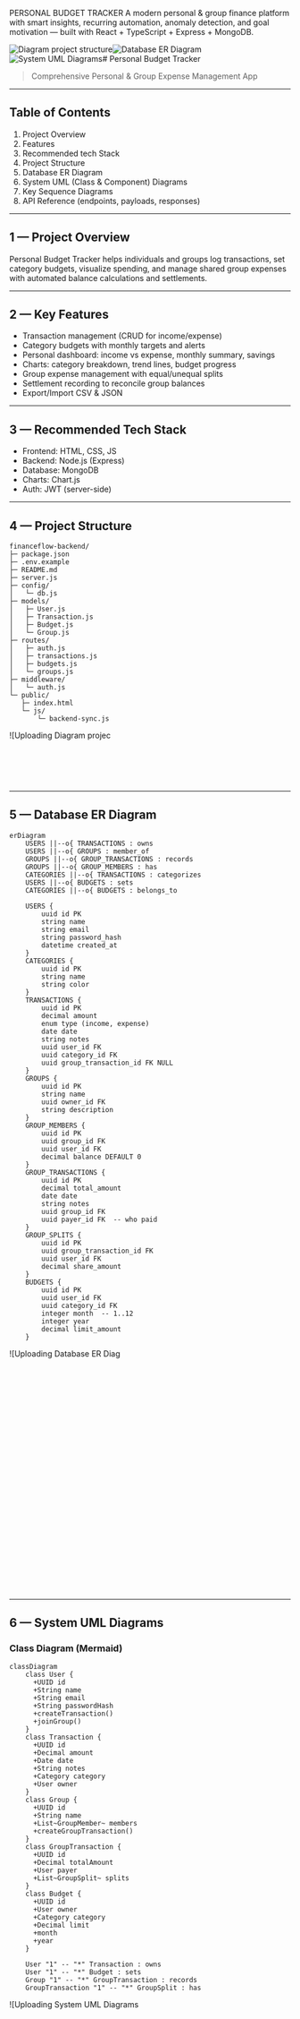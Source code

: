PERSONAL BUDGET TRACKER 
A modern personal & group finance platform with smart insights, recurring automation, anomaly detection, and goal motivation — built with React + TypeScript + Express + MongoDB.




![Diagram project structure ](https://github.com/user-attachments/assets/ad939e9f-5e90-4860-912a-585247e9e670)![Database ER Diagram](https://github.com/user-attachments/assets/d3575875-80ff-4823-860d-ff418d522027)![System UML Diagrams](https://github.com/user-attachments/assets/75ad6c88-1020-47c5-90d3-3411901e7f14)# Personal Budget Tracker

> Comprehensive Personal & Group Expense Management App

---

## Table of Contents

1. Project Overview
2. Features
3. Recommended tech Stack
4. Project Structure
5. Database ER Diagram 
6. System UML (Class & Component) Diagrams 
7. Key Sequence Diagrams 
8. API Reference (endpoints, payloads, responses)

---

## 1 — Project Overview

Personal Budget Tracker helps individuals and groups log transactions, set category budgets, visualize spending, and manage shared group expenses with automated balance calculations and settlements.

---

## 2 — Key Features

- Transaction management (CRUD for income/expense)
- Category budgets with monthly targets and alerts
- Personal dashboard: income vs expense, monthly summary, savings
- Charts: category breakdown, trend lines, budget progress
- Group expense management with equal/unequal splits
- Settlement recording to reconcile group balances
- Export/Import CSV & JSON

---

## 3 — Recommended Tech Stack

- Frontend: HTML, CSS, JS 
- Backend: Node.js (Express)&#x20;
- Database: MongoDB
- Charts: Chart.js
- Auth: JWT (server-side)&#x20;

---

## 4 — Project Structure

```
financeflow-backend/
├─ package.json
├─ .env.example
├─ README.md
├─ server.js
├─ config/
│   └─ db.js
├─ models/
│   ├─ User.js
│   ├─ Transaction.js
│   ├─ Budget.js
│   └─ Group.js
├─ routes/
│   ├─ auth.js
│   ├─ transactions.js
│   ├─ budgets.js
│   └─ groups.js
├─ middleware/
│   └─ auth.js
└─ public/
   ├─ index.html        
   └─ js/
       └─ backend-sync.js  

```
![Uploading Diagram projec<svg id="export-svg" width="100%" xmlns="http://www.w3.org/2000/svg" class="flowchart" style="max-width: 2264.773193359375px;" viewBox="0.0000152587890625 0 2264.773193359375 346.0000305175781" role="graphics-document document" aria-roledescription="flowchart-v2"><style xmlns="http://www.w3.org/1999/xhtml">/* Google Inc.


---

## 5 — Database ER Diagram

```mermaid
erDiagram
    USERS ||--o{ TRANSACTIONS : owns
    USERS ||--o{ GROUPS : member_of
    GROUPS ||--o{ GROUP_TRANSACTIONS : records
    GROUPS ||--o{ GROUP_MEMBERS : has
    CATEGORIES ||--o{ TRANSACTIONS : categorizes
    USERS ||--o{ BUDGETS : sets
    CATEGORIES ||--o{ BUDGETS : belongs_to

    USERS {
        uuid id PK
        string name
        string email
        string password_hash
        datetime created_at
    }
    CATEGORIES {
        uuid id PK
        string name
        string color
    }
    TRANSACTIONS {
        uuid id PK
        decimal amount
        enum type (income, expense)
        date date
        string notes
        uuid user_id FK
        uuid category_id FK
        uuid group_transaction_id FK NULL
    }
    GROUPS {
        uuid id PK
        string name
        uuid owner_id FK
        string description
    }
    GROUP_MEMBERS {
        uuid id PK
        uuid group_id FK
        uuid user_id FK
        decimal balance DEFAULT 0
    }
    GROUP_TRANSACTIONS {
        uuid id PK
        decimal total_amount
        date date
        string notes
        uuid group_id FK
        uuid payer_id FK  -- who paid
    }
    GROUP_SPLITS {
        uuid id PK
        uuid group_transaction_id FK
        uuid user_id FK
        decimal share_amount
    }
    BUDGETS {
        uuid id PK
        uuid user_id FK
        uuid category_id FK
        integer month  -- 1..12
        integer year
        decimal limit_amount
    }
```

![Uploading Database ER Diag<svg id="export-svg" width="100%" xmlns="http://www.w3.org/2000/svg" class="erDiagram" style="max-width: 1323.875px;" viewBox="0 0 1323.875 1092.5" role="graphics-document document" aria-roledescription="er"><style xmlns="http://www.w3.org/1999/xhtml">/* Google Inc.



---

## 6 — System UML Diagrams

### Class Diagram (Mermaid)

```mermaid
classDiagram
    class User {
      +UUID id
      +String name
      +String email
      +String passwordHash
      +createTransaction()
      +joinGroup()
    }
    class Transaction {
      +UUID id
      +Decimal amount
      +Date date
      +String notes
      +Category category
      +User owner
    }
    class Group {
      +UUID id
      +String name
      +List~GroupMember~ members
      +createGroupTransaction()
    }
    class GroupTransaction {
      +UUID id
      +Decimal totalAmount
      +User payer
      +List~GroupSplit~ splits
    }
    class Budget {
      +UUID id
      +User owner
      +Category category
      +Decimal limit
      +month
      +year
    }

    User "1" -- "*" Transaction : owns
    User "1" -- "*" Budget : sets
    Group "1" -- "*" GroupTransaction : records
    GroupTransaction "1" -- "*" GroupSplit : has
```

![Uploading System UML Diagrams<svg id="export-svg" width="100%" xmlns="http://www.w3.org/2000/svg" class="classDiagram" style="max-width: 763.30078125px;" viewBox="0 0 763.30078125 677" role="graphics-document document" aria-roledescription="class"><style xmlns="http://www.w3.org/1999/xhtml">/* Google Inc.


---

## 7 — Key Sequence Diagrams

### 7.1 Add Transaction (Personal)

```mermaid
sequenceDiagram
    participant User
    participant Frontend
    participant Backend
    participant DB

    User->>Frontend: Click Add Transaction (amount, category, date)
    Frontend->>Backend: POST /api/transactions {amount, categoryId, date, notes}
    Backend->>DB: INSERT transaction
    DB-->>Backend: 201 Created + transaction
    Backend-->>Frontend: 201 Created + transaction
    Frontend-->>User: show success + update chart
```

### 7.2 Create Group Expense & Split (Unequal)

```mermaid
sequenceDiagram
    participant Payer
    participant Frontend
    participant Backend
    participant DB
    participant Members

    Payer->>Frontend: Create group tx (total, splits[])
    Frontend->>Backend: POST /api/groups/{id}/transactions {total, payerId, splits}
    Backend->>DB: INSERT group_transaction
    Backend->>DB: INSERT group_splits
    DB-->>Backend: 201 Created
    Backend-->>Frontend: 201 Created + updated group balances
    Frontend-->>Members: notify updates (optional)
```

### 7.3 Record Settlement

```mermaid
sequenceDiagram
    participant User
    participant Frontend
    participant Backend
    participant DB

    User->>Frontend: Record settlement (payer -> payee, amount)
    Frontend->>Backend: POST /api/groups/{id}/settlements {fromUser, toUser, amount}
    Backend->>DB: UPDATE balances / INSERT settlement record
    DB-->>Backend: 200 OK
    Backend-->>Frontend: 200 OK + new balances
```

<img width="1108" height="862" alt="Key Sequence Diagram " src="https://github.com/user-attachments/assets/80dd51d2-29eb-4369-b20b-7d8935b74e3d" />



---

## 8 — API Reference

> Base URL: `https://api.yourdomain.com` or `http://localhost:4000` (dev)

### Transactions

- `GET /api/transactions?from=YYYY-MM-DD&to=YYYY-MM-DD&category=catId&type=expense|income`

  - Response: `200 { transactions: [...] }`

- `POST /api/transactions` (protected)

  - Body:
    ```json
    {
      "amount": 1200.50,
      "type": "expense",
      "categoryId": "<uuid>",
      "date": "2025-09-14",
      "notes": "Lunch",
      "groupTransactionId": null
    }
    ```
  - Response: \`201 { transaction }

- `PUT /api/transactions/:id` (protected)

  - Body: fields to update
  - Response: `200 { transaction }`

- `DELETE /api/transactions/:id` (protected)

  - Response: `204 No Content`

### Categories

- `GET /api/categories`
- `POST /api/categories` (admin/user-defined)
- `PUT /api/categories/:id`
- `DELETE /api/categories/:id`

### Budgets

- `GET /api/budgets?month=9&year=2025` -> `200 { budgets: [...] }`
- `POST /api/budgets` -> create / update user category budget
  - Body: `{ userId?, categoryId, month, year, limitAmount }`
  - Response: `201 { budget }`

### Groups & Group Transactions

- `POST /api/groups` -> create a group

  - Body: `{ name, ownerId, members: [userId1, userId2, ...] }`
  - Response: \`201 { group }

- `GET /api/groups/:id/balances` -> get computed balances per member

- `POST /api/groups/:id/transactions` -> add a group-level transaction

  - Body example (unequal split):
    ```json
    {
      "totalAmount": 5000,
      "payerId": "uuid-of-payer",
      "splits": [
        { "userId": "u1", "amount": 2000 },
        { "userId": "u2", "amount": 1500 },
        { "userId": "u3", "amount": 1500 }
      ],
      "notes": "Trip dinner"
    }
    ```
  - Response: `201 { groupTransaction }`

- `POST /api/groups/:id/settlements` -> record a settlement between members

  - Body: `{ fromUserId, toUserId, amount }`
  - Response: \`200 { settlementRecord }

### Reports / Exports

- `GET /api/reports/monthly?month=9&year=2025` -> returns aggregated sums and percentages
- `GET /api/export/csv?from=...&to=...` -> CSV file download

---

<img width="3840" height="1760" alt="Overview " src="https://github.com/user-attachments/assets/8ffccb7a-6f54-4f38-9049-e8a6e6b3897e" />




